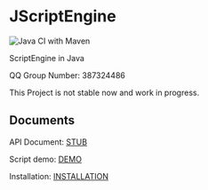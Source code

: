 # JScriptEngine

![Java CI with Maven](https://github.com/Blackjack200/JScriptEngine/workflows/Java%20CI%20with%20Maven/badge.svg)

ScriptEngine in Java

QQ Group Number: 387324486

This Project is not stable now and work in progress.

## Documents

API Document: [STUB](/docs/stub.md)

Script demo: [DEMO](/docs/demo.md)

Installation: [INSTALLATION](/docs/installation.md)